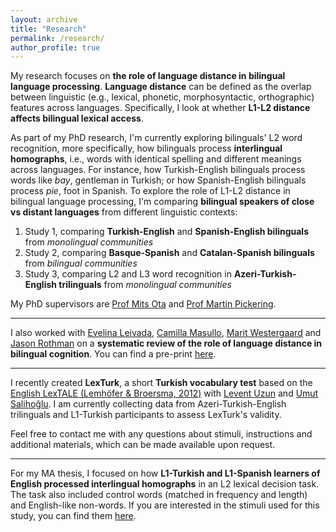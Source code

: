 ```yaml
---
layout: archive
title: "Research"
permalink: /research/
author_profile: true
---
```


My research focuses on **the role of language distance in bilingual language processing**. **Language distance** can be defined as the overlap between linguistic (e.g., lexical, phonetic, morphosyntactic, orthographic) features across languages.
Specifically, I look at whether **L1-L2 distance affects bilingual lexical access**. 

As part of my PhD research, I'm currently exploring bilinguals' L2 word recognition, more specifically, how bilinguals process **interlingual homographs**, i.e., words with identical spelling and different meanings across languages. For instance, how Turkish-English bilinguals process words like *bay*, gentleman in Turkish; or how Spanish-English bilinguals process *pie*, foot in Spanish.
To explore the role of L1-L2 distance in bilingual language processing, I'm comparing **bilingual speakers of close vs distant languages** from different linguistic contexts:
1. Study 1, comparing **Turkish-English** and **Spanish-English bilinguals** from *monolingual communities*
2. Study 2, comparing **Basque-Spanish** and **Catalan-Spanish bilinguals** from *bilingual communities*
3. Study 3, comparing L2 and L3 word recognition in **Azeri-Turkish-English trilinguals** from *monolingual communities*

My PhD supervisors are [Prof Mits Ota](http://www.lel.ed.ac.uk/~mits/) and [Prof Martin Pickering](https://edwebprofiles.ed.ac.uk/profile/martin-pickering).

--------------------------------------------------------------------------------------------------------------------

I also worked with [Evelina Leivada](https://scholar.google.es/citations?user=x5Hww14AAAAJ&hl=es), [Camilla Masullo](https://camillamasullo.wixsite.com/camillamasullo), [Marit Westergaard](https://scholar.google.com/citations?user=KFsnIxQAAAAJ&hl=en) and [Jason Rothman](https://scholar.google.com/citations?user=VNnwuokAAAAJ&hl=en) on a **systematic review of the role of language distance in bilingual cognition**. You can find a pre-print [here](https://osf.io/preprints/psyarxiv/29ucp_v3).

--------------------------------------------------------------------------------------------------------------------

I recently created **LexTurk**, a short **Turkish vocabulary test** based on the [English LexTALE (Lemhöfer & Broersma, 2012)](https://www.lextale.com/whatislextale.html) with [Levent Uzun](https://avesis.uludag.edu.tr/ulevent/publications) and [Umut Salihoğlu](https://avesis.uludag.edu.tr/umutms/publications). I am currently collecting data from Azeri-Turkish-English trilinguals and L1-Turkish participants to assess LexTurk's validity.

Feel free to contact me with any questions about stimuli, instructions and additional materials, which can be made available upon request.

--------------------------------------------------------------------------------------------------------------------

For my MA thesis, I focused on how **L1-Turkish and L1-Spanish learners of English processed interlingual homographs** in an L2 lexical decision task. The task also included control words (matched in frequency and length) and English-like non-words. If you are interested in the stimuli used for this study, you can find them [here](https://osf.io/h6mcx). 
